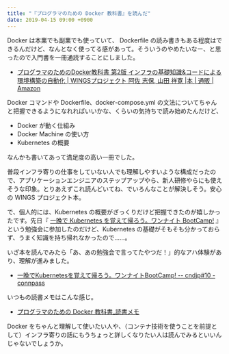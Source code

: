 ```yaml
---
title: "『プログラマのための Docker 教科書』を読んだ"
date: 2019-04-15 09:00 +0900
---
```


Docker は本業でも副業でも使っていて、 Dockerfile の読み書きもある程度はできるんだけど、なんとなく使ってる感があって。そういうのやめたいなー、と思ったので入門書を一冊通読することにしました。

- [プログラマのためのDocker教科書 第2版 インフラの基礎知識&コードによる環境構築の自動化 | WINGSプロジェクト 阿佐 志保, 山田 祥寛 |本 | 通販 | Amazon](https://www.amazon.co.jp/dp/4798153222/)

Docker コマンドや Dockerfile、docker-compose.yml の文法についてちゃんと把握できるようになれればいいかな、くらいの気持ちで読み始めたんだけど、

- Docker が動く仕組み
- Docker Machine の使い方
- Kubernetes の概要

なんかも書いてあって満足度の高い一冊でした。

普段インフラ寄りの仕事をしていない人でも理解しやすいような構成だったので、アプリケーションエンジニアのステップアップやら、新人研修やらにも使えそうな印象。とりあえずこれ読んどいてね、でいろんなことが解決しそう。安心の WINGS プロジェクト本。

で、個人的には、Kubernetes の概要がざっくりだけど把握できたのが嬉しかったです。先日『 [一晩で Kubernetes を覚えて帰ろう。ワンナイト BootCamp!](https://cnd.connpass.com/event/123046) 』という勉強会に参加したのだけど、Kubernetes の基礎がそもそも分かっておらず、うまく知識を持ち帰れなかったので……。

いざ本を読んでみたら「あ、あの勉強会で言ってたやつだ！」的なアハ体験があり、理解が進みました。

- [一晩でKubernetesを覚えて帰ろう。ワンナイトBootCamp! -- cndjp#10 - connpass](https://cnd.connpass.com/event/123046/)

いつもの読書メモはこんな感じ。

- [プログラマのための Docker 教科書_読書メモ](https://gist.github.com/gushernobindsme/4b5a7c4abb5ac02f1d4d766bee8e5971)

Docker をちゃんと理解して使いたい人や、（コンテナ技術を使うことを前提として）インフラ寄りの話にもうちょっと詳しくなりたい人は読んでみるといいんじゃないでしょうか。  